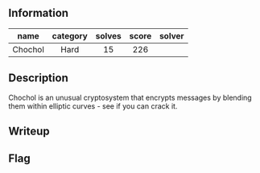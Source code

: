 ## Information
|  name   | category | solves | score | solver |
|:-------:|:--------:|:------:|:-----:|:------:|
| Chochol |   Hard   |   15   |  226  |        |

## Description
Chochol is an unusual cryptosystem that encrypts messages by blending them within elliptic curves - see if you can crack it.

## Writeup


## Flag
